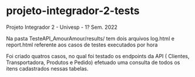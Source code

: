 # projeto-integrador-2-tests
Projeto Integrador 2 - Univesp - 1? Sem. 2022


Na pasta TesteAPI_AmourAmour/results/ tem dois arquivos log.html e report.html referente aos casos de testes executados por hora

Foi criado quatros casos, no qual foi testado os endpoints da API ( Clientes, Transportadora, Produtos e Pedido) efetuado uma consulta de todos os itens cadastrados nessas tabelas.
